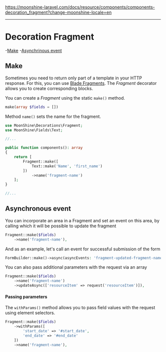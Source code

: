 https://moonshine-laravel.com/docs/resource/components/components-decoration_fragment?change-moonshine-locale=en

------
# Decoration Fragment

-[Make](#make)
-[Asynchrinous event](#async)

<a name="make"></a>
## Make

Sometimes you need to return only part of a template in your HTTP response. For this, you can use [Blade Fragments](https://laravel.com/docs/blade#rendering-blade-fragments). The *Fragment* decorator allows you to create corresponding blocks.

You can create a *Fragment* using the static `make()` method.

```php
make(array $fields = [])
```

Method `name()` sets the name for the fragment.

```php
use MoonShine\Decorations\Fragment;
use MoonShine\Fields\Text;

//...

public function components(): array
{
    return [
        Fragment::make([
            Text::make('Name', 'first_name')
        ])
            ->name('fragment-name')
    ];
}

//...
```


<a name="async"></a>
## Asynchronous event

You can incorporate an area in a Fragment and set an event on this area,
by calling which it will be possible to update the fragment

```php
Fragment::make($fields)
    ->name('fragment-name'),
```
And as an example, let's call an event for successful submission of the form
    
```php
FormBuilder::make()->async(asyncEvents: 'fragment-updated-fragment-name')
```

You can also pass additional parameters with the request via an array
    
```php
Fragment::make($fields)
    ->name('fragment-name')
    ->updateAsync(['resourceItem' => request('resourceItem')]),
```

#### Passing parameters

The `withParams()` method allows you to pass field values with the request using element selectors.

```php
Fragment::make($fields)
    ->withParams([
        'start_date' => '#start_date',
        'end_date' => '#end_date'
    ])
    ->name('fragment-name'),
```
